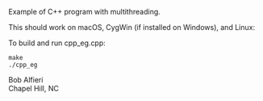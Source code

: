 Example of C++ program with multithreading. 

This should work on macOS, CygWin (if installed on Windows), and Linux:

To build and run cpp_eg.cpp:

```
make
./cpp_eg
```

Bob Alfieri
<br>
Chapel Hill, NC
